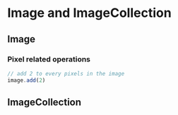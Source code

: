 # Image and ImageCollection

## Image

### Pixel related operations

```javascript
// add 2 to every pixels in the image
image.add(2)


```



## ImageCollection

